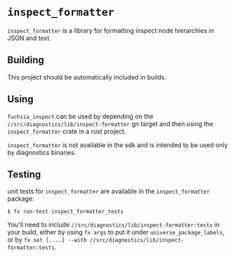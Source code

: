 # `inspect_formatter`

`inspect_formatter` is a library for formatting inspect node hierarchies in
JSON and text.

## Building

This project should be automatically included in builds.

## Using

`fuchsia_inspect` can be used by depending on the
`//src/diagnostics/lib/inspect-formatter` gn target and then using
the `inspect_formatter` crate in a rust project.

`inspect_formatter` is not available in the sdk and is intended to be used only by
diagnostics binaries.

## Testing

unit tests for `inspect_formatter` are available in the
`inspect_formatter` package:

```
$ fx run-test inspect_formatter_tests
```

You'll need to include `//src/diagnostics/lib/inspect-formatter:tests` in your
build, either by using `fx args` to put it under `universe_package_labels`, or
by `fx set [....] --with //src/diagnostics/lib/inspect-formatter:tests`.

